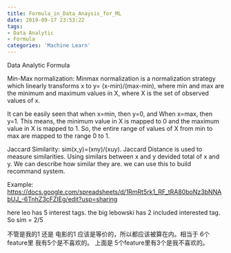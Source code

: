 ```yaml
---
title: Formula_in_Data_Anaysis_for_ML
date: 2019-09-17 23:53:22
tags:
- Data Analytic
- Formula
categories: 'Machine Learn'
---
```


Data Analytic Formula

Min-Max normalization:
Minmax normalization is a normalization strategy which linearly transforms x to y= (x-min)/(max-min), where min and max are the minimum and maximum values in X, where X is the set of observed values of x. 

It can be easily seen that when x=min, then y=0, and
When x=max, then y=1.
This means, the minimum value in X is mapped to 0 and the maximum value in X is mapped to 1. So, the entire range of values of X from min to max are mapped to the range 0 to 1.


Jaccard Similarity: 
sim(x,y)=(xny)/(xuy). 
Jaccard Distance is used to measure similarities. Using similars between x and y devided total of x and y. We can describe how similar they are. we can use this to build recommand system.

Example: 
https://docs.google.com/spreadsheets/d/1RmRt5rk1_RF_tRA80boNz3bNNAbUJ_-6TnhZ3cFZIEg/edit?usp=sharing

here leo has 5 interest tags. the big lebowski has 2 included interested tag. So sim = 2/5

不管是我的1 还是 电影的1 应该是等价的，所以都应该被算在内。相当于 6个feature里 我有5个是不喜欢的。 上面是 5个feature里有3个是我不喜欢的。

